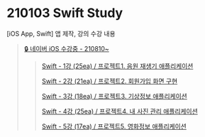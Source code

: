 # 210103 Swift Study
[iOS App, Swift] 앱 제작, 강의 수강 내용

> [🔒 네이버 iOS 수강중 - 210810~](https://github.com/jhy0409/210810-bstProjects)
>> [Swift - 1강 (25ea) / 프로젝트1. 음원 재생기 애플리케이션](https://www.notion.so/210810-bst-Swift-1-25ea-1-f00eb331789743beac6dbfaa4befc0f4)
>> 
>> [Swift - 2강 (21ea) / 프로젝트2. 회원가입 화면 구현](https://www.notion.so/210814-bst-Swift-2-21ea-2-0986ec77792e4badbdce48f934b8cefd)
>> 
>> [Swift - 3강 (18ea) / 프로젝트3. 기상정보 애플리케이션](https://www.notion.so/210819-bst-Swift-3-18ea-3-8f66ba5824534903a062dee8400e1339)
>> 
>> [Swift - 4강 (25ea) / 프로젝트4. 내 사진 관리 애플리케이션](https://www.notion.so/210829-bst-Swift-4-25ea-4-6a043b76884a4f998a489a4928ad7146)
>> 
>> [Swift - 5강 (17ea) / 프로젝트5. 영화정보 애플리케이션](https://www.notion.so/210906-bst-Swift-5-17ea-5-9aaea9c6a3c84fd08cf044331b8d2bcc)
